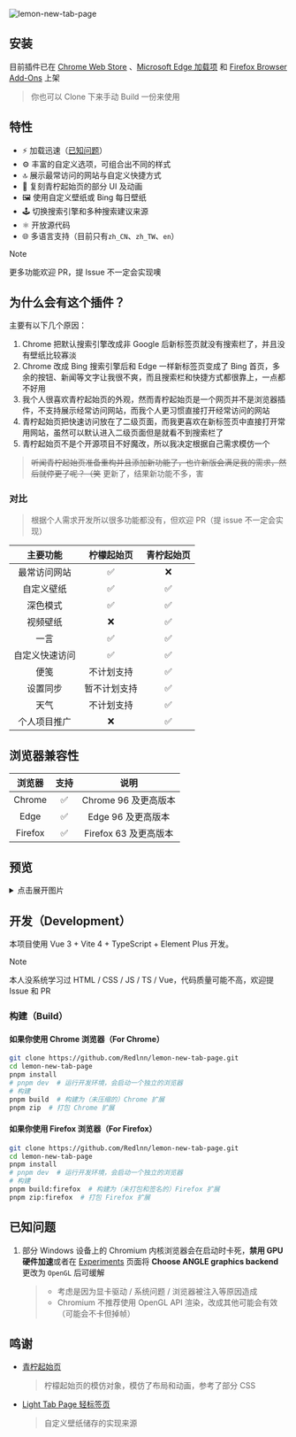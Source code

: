![lemon-new-tab-page](https://socialify.git.ci/redlnn/lemon-new-tab-page/image?custom_description=%E4%B8%80%E4%B8%AA%E9%9D%9E%E5%B8%B8%E7%AE%80%E7%BA%A6%E7%9A%84%E4%BB%BF%E9%9D%92%E6%9F%A0%E8%B5%B7%E5%A7%8B%E9%A1%B5%E7%9A%84%E7%BA%AF%E6%9C%AC%E5%9C%B0%E6%96%B0%E6%A0%87%E7%AD%BE%E9%A1%B5%E5%AE%9E%E7%8E%B0&description=1&font=Jost&language=1&logo=https%3A%2F%2Fraw.githubusercontent.com%2FRedlnn%2Flemon-new-tab-page%2Frefs%2Fheads%2Fmaster%2Fassets%2Ficon.svg&owner=1&pattern=Circuit+Board&stargazers=1&theme=Auto)

## 安装

目前插件已在 [Chrome Web Store](https://chromewebstore.google.com/detail/bhbpmpflnpnkjanfgbjjhldccbckjohb)
、[Microsoft Edge 加载项](https://microsoftedge.microsoft.com/addons/detail/keikkgfgidagjlicckkangkfgnbdjdnh)
和 [Firefox Browser Add-Ons](https://addons.mozilla.org/zh-CN/firefox/addon/lemon-new-tab/)
上架

> 你也可以 Clone 下来手动 Build 一份来使用

## 特性

- :zap: 加载迅速（[已知问题](#已知问题)）
- :gear: 丰富的自定义选项，可组合出不同的样式
- :top: 展示最常访问的网站与自定义快捷方式
- :art: 复刻青柠起始页的部分 UI 及动画
- :framed_picture: 使用自定义壁纸或 Bing 每日壁纸
- :joystick: 切换搜索引擎和多种搜索建议来源
- :atom_symbol: 开放源代码
- :globe_with_meridians: 多语言支持（目前只有`zh_CN`、`zh_TW`、`en`）

> [!NOTE]  
> 更多功能欢迎 PR，提 Issue 不一定会实现噢

## 为什么会有这个插件？

主要有以下几个原因：

1. Chrome 把默认搜索引擎改成非 Google 后新标签页就没有搜索栏了，并且没有壁纸比较寡淡
2. Chrome 改成 Bing 搜索引擎后和 Edge 一样新标签页变成了 Bing 首页，多余的按钮、新闻等文字让我很不爽，而且搜索栏和快捷方式都很靠上，一点都不好用
3. 我个人很喜欢青柠起始页的外观，然而青柠起始页是一个网页并不是浏览器插件，不支持展示经常访问网站，而我个人更习惯直接打开经常访问的网站
4. 青柠起始页把快速访问放在了二级页面，而我更喜欢在新标签页中直接打开常用网站，虽然可以默认进入二级页面但是就看不到搜索栏了
5. 青柠起始页不是个开源项目不好魔改，所以我决定根据自己需求模仿一个

> ~~听闻青柠起始页准备重构并且添加新功能了，也许新版会满足我的需求，然后就停更了呢？（笑~~
> 更新了，结果新功能不多，害

### 对比

> 根据个人需求开发所以很多功能都没有，但欢迎 PR（提 issue 不一定会实现）

|    主要功能    |  柠檬起始页  | 青柠起始页 |
| :------------: | :----------: | :--------: |
|  最常访问网站  |      ✅      |     ❌     |
|   自定义壁纸   |      ✅      |     ✅     |
|    深色模式    |      ✅      |     ✅     |
|    视频壁纸    |      ❌      |     ✅     |
|      一言      |      ✅      |     ✅     |
| 自定义快速访问 |      ✅      |     ✅     |
|      便笺      |  不计划支持  |     ✅     |
|    设置同步    | 暂不计划支持 |     ✅     |
|      天气      |  不计划支持  |     ✅     |
|  个人项目推广  |      ❌      |     ✅     |

## 浏览器兼容性

| 浏览器  | 支持 |         说明          |
| :-----: | :--: | :-------------------: |
| Chrome  |  ✅  | Chrome 96 及更高版本  |
|  Edge   |  ✅  |  Edge 96 及更高版本   |
| Firefox |  ✅  | Firefox 63 及更高版本 |

## 预览

<details>
<summary>点击展开图片</summary>

![主页](./preview/home.webp)
![纯色背景主页](./preview/pure.webp)
![设置页面](./preview/settings.webp)

</details>

## 开发（Development）

本项目使用 Vue 3 + Vite 4 + TypeScript + Element Plus 开发。

> [!NOTE]  
> 本人没系统学习过 HTML / CSS / JS / TS / Vue，代码质量可能不高，欢迎提 Issue 和 PR

### 构建（Build）

#### 如果你使用 Chrome 浏览器（For Chrome）

```sh
git clone https://github.com/Redlnn/lemon-new-tab-page.git
cd lemon-new-tab-page
pnpm install
# pnpm dev  # 运行开发环境，会启动一个独立的浏览器
# 构建
pnpm build  # 构建为（未压缩的）Chrome 扩展
pnpm zip  # 打包 Chrome 扩展
```

#### 如果你使用 Firefox 浏览器（For Firefox）

```sh
git clone https://github.com/Redlnn/lemon-new-tab-page.git
cd lemon-new-tab-page
pnpm install
# pnpm dev  # 运行开发环境，会启动一个独立的浏览器
# 构建
pnpm build:firefox  # 构建为（未打包和签名的）Firefox 扩展
pnpm zip:firefox  # 打包 Firefox 扩展
```

## 已知问题

1. 部分 Windows 设备上的 Chromium 内核浏览器会在启动时卡死，**禁用 GPU
   硬件加速**或者在 [Experiments](chrome://flags/#use-angle) 页面将
   **Choose ANGLE graphics backend** 更改为 `OpenGL` 后可缓解
   > - 考虑是因为显卡驱动 / 系统问题 / 浏览器被注入等原因造成
   > - Chromium 不推荐使用 OpenGL API 渲染，改成其他可能会有效（可能会不卡但掉帧）

## 鸣谢

- [青柠起始页](https://limestart.cn/)

  > 柠檬起始页的模仿对象，模仿了布局和动画，参考了部分 CSS

- [Light Tab Page 轻标签页](https://github.com/Devifish/light-tab-page)

  > 自定义壁纸储存的实现来源
